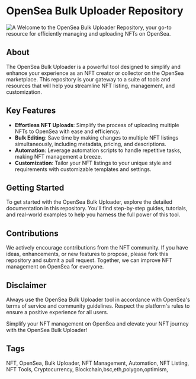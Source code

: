 # OpenSea Bulk Uploader Repository
![A](https://1.img-dpreview.com/files/p/E~C0x275S1677x943T1200x675~articles/5284763122/03FC3EFD-C943-44A1-BC1F-9B70258C1A0A.jpeg)
Welcome to the OpenSea Bulk Uploader Repository, your go-to resource for efficiently managing and uploading NFTs on OpenSea.

## About

The OpenSea Bulk Uploader is a powerful tool designed to simplify and enhance your experience as an NFT creator or collector on the OpenSea marketplace. This repository is your gateway to a suite of tools and resources that will help you streamline NFT listing, management, and customization.

## Key Features

- **Effortless NFT Uploads**: Simplify the process of uploading multiple NFTs to OpenSea with ease and efficiency.
- **Bulk Editing**: Save time by making changes to multiple NFT listings simultaneously, including metadata, pricing, and descriptions.
- **Automation**: Leverage automation scripts to handle repetitive tasks, making NFT management a breeze.
- **Customization**: Tailor your NFT listings to your unique style and requirements with customizable templates and settings.

## Getting Started

To get started with the OpenSea Bulk Uploader, explore the detailed documentation in this repository. You'll find step-by-step guides, tutorials, and real-world examples to help you harness the full power of this tool.

## Contributions

We actively encourage contributions from the NFT community. If you have ideas, enhancements, or new features to propose, please fork this repository and submit a pull request. Together, we can improve NFT management on OpenSea for everyone.

## Disclaimer

Always use the OpenSea Bulk Uploader tool in accordance with OpenSea's terms of service and community guidelines. Respect the platform's rules to ensure a positive experience for all users.



Simplify your NFT management on OpenSea and elevate your NFT journey with the OpenSea Bulk Uploader!

## Tags
NFT, OpenSea, Bulk Uploader, NFT Management, Automation, NFT Listing, NFT Tools, Cryptocurrency, Blockchain,bsc,eth,polygon,optimism,
